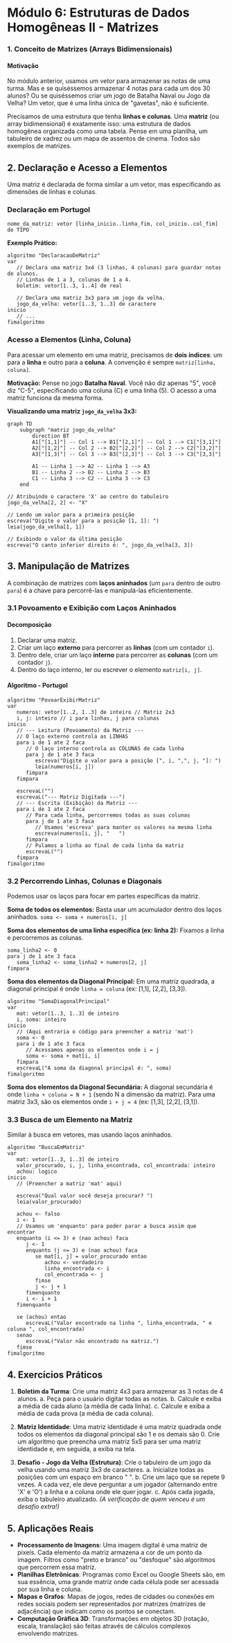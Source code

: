 # Módulo 6: Estruturas de Dados Homogêneas II - Matrizes

### 1. Conceito de Matrizes (Arrays Bidimensionais)

#### Motivação

No módulo anterior, usamos um vetor para armazenar as notas de uma turma. Mas e se quiséssemos armazenar 4 notas para cada um dos 30 alunos? Ou se quiséssemos criar um jogo de Batalha Naval ou Jogo da Velha? Um vetor, que é uma linha única de "gavetas", não é suficiente.

Precisamos de uma estrutura que tenha **linhas e colunas**. Uma **matriz** (ou array bidimensional) é exatamente isso: uma estrutura de dados homogênea organizada como uma tabela. Pense em uma planilha, um tabuleiro de xadrez ou um mapa de assentos de cinema. Todos são exemplos de matrizes.

## 2. Declaração e Acesso a Elementos

Uma matriz é declarada de forma similar a um vetor, mas especificando as dimensões de linhas e colunas.

### Declaração em Portugol

`nome_da_matriz: vetor [linha_inicio..linha_fim, col_inicio..col_fim] de TIPO`

**Exemplo Prático:**

```portugol
algoritmo "DeclaracaoDeMatriz"
var
   // Declara uma matriz 3x4 (3 linhas, 4 colunas) para guardar notas de alunos.
   // Linhas de 1 a 3, colunas de 1 a 4.
   boletim: vetor[1..3, 1..4] de real

   // Declara uma matriz 3x3 para um jogo da velha.
   jogo_da_velha: vetor[1..3, 1..3] de caractere
inicio
   // ...
fimalgoritmo
```

### Acesso a Elementos (Linha, Coluna)

Para acessar um elemento em uma matriz, precisamos de **dois índices**: um para a **linha** e outro para a **coluna**. A convenção é sempre `matriz[linha, coluna]`.

**Motivação:** Pense no jogo **Batalha Naval**. Você não diz apenas "5", você diz "C-5", especificando uma coluna (C) e uma linha (5). O acesso a uma matriz funciona da mesma forma.

**Visualizando uma matriz `jogo_da_velha` 3x3:**

```mermaid
graph TD
    subgraph "matriz jogo_da_velha"
        direction BT
        A1["[1,1]"] -- Col 1 --> B1["[2,1]"] -- Col 1 --> C1["[3,1]"]
        A2["[1,2]"] -- Col 2 --> B2["[2,2]"] -- Col 2 --> C2["[3,2]"]
        A3["[1,3]"] -- Col 3 --> B3["[2,3]"] -- Col 3 --> C3["[3,3]"]

        A1 -- Linha 1 --> A2 -- Linha 1 --> A3
        B1 -- Linha 2 --> B2 -- Linha 2 --> B3
        C1 -- Linha 3 --> C2 -- Linha 3 --> C3
    end
```

```portugol
// Atribuindo o caractere 'X' ao centro do tabuleiro
jogo_da_velha[2, 2] <- "X"

// Lendo um valor para a primeira posição
escreva("Digite o valor para a posição [1, 1]: ")
leia(jogo_da_velha[1, 1])

// Exibindo o valor da última posição
escreva("O canto inferior direito é: ", jogo_da_velha[3, 3])
```

## 3. Manipulação de Matrizes

A combinação de matrizes com **laços aninhados** (um `para` dentro de outro `para`) é a chave para percorrê-las e manipulá-las eficientemente.

### 3.1 Povoamento e Exibição com Laços Aninhados

#### Decomposição

1.  Declarar uma matriz.
2.  Criar um laço **externo** para percorrer as **linhas** (com um contador `i`).
3.  Dentro dele, criar um laço **interno** para percorrer as **colunas** (com um contador `j`).
4.  Dentro do laço interno, ler ou escrever o elemento `matriz[i, j]`.

#### Algoritmo - Portugol

```portugol
algoritmo "PovoarExibirMatriz"
var
   numeros: vetor[1..2, 1..3] de inteiro // Matriz 2x3
   i, j: inteiro // i para linhas, j para colunas
inicio
   // --- Leitura (Povoamento) da Matriz ---
   // O laço externo controla as LINHAS
   para i de 1 ate 2 faca
      // O laço interno controla as COLUNAS de cada linha
      para j de 1 ate 3 faca
         escreva("Digite o valor para a posição [", i, ",", j, "]: ")
         leia(numeros[i, j])
      fimpara
   fimpara

   escrevaL("")
   escrevaL("--- Matriz Digitada ---")
   // --- Escrita (Exibição) da Matriz ---
   para i de 1 ate 2 faca
      // Para cada linha, percorremos todas as suas colunas
      para j de 1 ate 3 faca
         // Usamos 'escreva' para manter os valores na mesma linha
         escreva(numeros[i, j], "   ")
      fimpara
      // Pulamos a linha ao final de cada linha da matriz
      escrevaL("")
   fimpara
fimalgoritmo
```

### 3.2 Percorrendo Linhas, Colunas e Diagonais

Podemos usar os laços para focar em partes específicas da matriz.

**Soma de todos os elementos:** Basta usar um acumulador dentro dos laços aninhados.
`soma <- soma + numeros[i, j]`

**Soma dos elementos de uma linha específica (ex: linha 2):** Fixamos a linha e percorremos as colunas.

```portugol
soma_linha2 <- 0
para j de 1 ate 3 faca
   soma_linha2 <- soma_linha2 + numeros[2, j]
fimpara
```

**Soma dos elementos da Diagonal Principal:** Em uma matriz quadrada, a diagonal principal é onde `linha = coluna` (ex: [1,1], [2,2], [3,3]).

```portugol
algoritmo "SomaDiagonalPrincipal"
var
   mat: vetor[1..3, 1..3] de inteiro
   i, soma: inteiro
inicio
   // (Aqui entraria o código para preencher a matriz 'mat')
   soma <- 0
   para i de 1 ate 3 faca
      // Acessamos apenas os elementos onde i = j
      soma <- soma + mat[i, i]
   fimpara
   escrevaL("A soma da diagonal principal é: ", soma)
fimalgoritmo
```

**Soma dos elementos da Diagonal Secundária:** A diagonal secundária é onde `linha + coluna = N + 1` (sendo N a dimensão da matriz). Para uma matriz 3x3, são os elementos onde `i + j = 4` (ex: [1,3], [2,2], [3,1]).

### 3.3 Busca de um Elemento na Matriz

Similar à busca em vetores, mas usando laços aninhados.

```portugol
algoritmo "BuscaEmMatriz"
var
   mat: vetor[1..3, 1..3] de inteiro
   valor_procurado, i, j, linha_encontrada, col_encontrada: inteiro
   achou: logico
inicio
   // (Preencher a matriz 'mat' aqui)

   escreva("Qual valor você deseja procurar? ")
   leia(valor_procurado)

   achou <- falso
   i <- 1
   // Usamos um 'enquanto' para poder parar a busca assim que encontrar
   enquanto (i <= 3) e (nao achou) faca
      j <- 1
      enquanto (j <= 3) e (nao achou) faca
         se mat[i, j] = valor_procurado entao
            achou <- verdadeiro
            linha_encontrada <- i
            col_encontrada <- j
         fimse
         j <- j + 1
      fimenquanto
      i <- i + 1
   fimenquanto

   se (achou) entao
      escrevaL("Valor encontrado na linha ", linha_encontrada, " e coluna ", col_encontrada)
   senao
      escrevaL("Valor não encontrado na matriz.")
   fimse
fimalgoritmo
```

## 4. Exercícios Práticos

1.  **Boletim da Turma**: Crie uma matriz 4x3 para armazenar as 3 notas de 4 alunos.
    a. Peça para o usuário digitar todas as notas.
    b. Calcule e exiba a média de cada aluno (a média de cada linha).
    c. Calcule e exiba a média de cada prova (a média de cada coluna).

2.  **Matriz Identidade**: Uma matriz identidade é uma matriz quadrada onde todos os elementos da diagonal principal são 1 e os demais são 0. Crie um algoritmo que preencha uma matriz 5x5 para ser uma matriz identidade e, em seguida, a exiba na tela.

3.  **Desafio - Jogo da Velha (Estrutura)**: Crie o tabuleiro de um jogo da velha usando uma matriz 3x3 de caracteres.
    a. Inicialize todas as posições com um espaço em branco " ".
    b. Crie um laço que se repete 9 vezes. A cada vez, ele deve perguntar a um jogador (alternando entre 'X' e 'O') a linha e a coluna onde ele quer jogar.
    c. Após cada jogada, exiba o tabuleiro atualizado.
    _(A verificação de quem venceu é um desafio extra!)_

## 5. Aplicações Reais

- **Processamento de Imagens**: Uma imagem digital é uma matriz de pixels. Cada elemento da matriz armazena a cor de um ponto da imagem. Filtros como "preto e branco" ou "desfoque" são algoritmos que percorrem essa matriz.
- **Planilhas Eletrônicas**: Programas como Excel ou Google Sheets são, em sua essência, uma grande matriz onde cada célula pode ser acessada por sua linha e coluna.
- **Mapas e Grafos**: Mapas de jogos, redes de cidades ou conexões em redes sociais podem ser representados por matrizes (matrizes de adjacência) que indicam como os pontos se conectam.
- **Computação Gráfica 3D**: Transformações em objetos 3D (rotação, escala, translação) são feitas através de cálculos complexos envolvendo matrizes.
